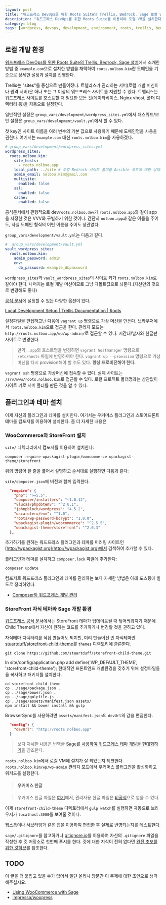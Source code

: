 ```yaml
---
layout: post
title: "워드프레스 DevOps를 위한 Roots Suite의 Trellis, Bedrock, Sage 로컬 VM 설치"
description: "워드프레스 DevOps를 위한 Roots Suite를 이용하여 로컬 VM을 설치한다."
category: blog
tags: [wordpress, devops, development, environment, roots, trellis, bedrock, sage, vagrant]
---
```


## 로컬 개발 환경

[워드프레스 DevOps를 위한 Roots Suite의 Trellis, Bedrock, Sage 설치](http://nolboo.kim/blog/2016/06/23/wordpress-development-environment-roots-install/)에서 소개한 방법 중 `example.com`으로 설치한 방법을 채택하여 `roots.nolboo.kim`란 도메인을 기준으로 상세한 설정과 설치를 진행한다.

Trellis는 "sites"를 중심으로 만들어졌다. 트렐리스가 관리하는 서버(로컬 개발 머신이나 원격 서버)은 하나 또는 그 이상의 워드프레스 사이트를 지원할 수 있다. 트렐리스는 워드프레스 사이트를 호스트할 때 필요한 모든 것(데이타베이스, Nginx vhost, 폴더 디렉터리 등)을 자동으로 설정한다.

일반적인 설정은 `group_vars/development/wordpress_sites.yml`에서 패스워드/보안 설정은 `group_vars/development/vault.yml`에서 할 수 있다.

첫 key인 사이트 이름을 여러 변수의 기본 값으로 사용하기 때문에 도메인명을 사용을 권한다. 여기서는 `example.com` 대신 `roots.nolboo.kim`을 사용하겠다.

```yaml
# group_vars/development/wordpress_sites.yml
wordpress_sites:
  roots.nolboo.kim:
    site_hosts:
      - roots.nolboo.app
    local_path: ../site # 로컬 Bedrock 사이트 폴더를 Ansible 루트에 대한 상대적인 경로로 적어야 하며, 필수 항목이다.
    admin_email: nolboo.kim@gmail.com
    multisite:
      enabled: false
    ssl:
      enabled: false
    cache:
      enabled: false
```

공식문서에서 관행적으로 dev`roots.nolboo.dev`가 `roots.nolboo.app`와 같이 app을 지정한 것은 VVV와 구별하기 위한 것이다. 간단히 `nolboo.app`과 같은 이름을 주어도, 사실 도메인 형식의 어떤 이름을 주어도 상관없다.

`group_vars/development/vault.yml`는 다음과 같다.

```yaml
#  group_vars/development/vault.yml
vault_wordpress_sites:
  roots.nolboo.kim:
    admin_password: admin
    env:
      db_password: example_dbpassword
```

`wordpress_sites`와 `vault_wordpress_sites`의 사이트 키가 `roots.nolboo.kim`로 같아야 한다. 나머지는 로컬 개발 머신이므로 그냥 디폴트값으로 놔둔다.(자신만의 것으로 변경해도 좋다)

[공식 문서](https://roots.io/trellis/docs/wordpress-sites/)에 설정할 수 있는 다양한 옵션이 있다.

[Local Development Setup | Trellis Documentation | Roots](https://roots.io/trellis/docs/local-development-setup/)

설정파일을 편집하고난 다음에 `vagrant up` 명령으로 가상 머신을 만든다. 브라우저에서 `roots.nolboo.kim`으로 접근을 한다. 관리자 모드는 `http://roots.nolboo.app/wp/wp-admin/`로 접근할 수 있다. 시간대/날자와 한글판 사이트로 변경한다.

>만약, `.app`의 호스트명을 변경하면 `vagrant hostmanager` 명령으로 `/etc/hosts` 파일에 반영하여야 한다. `vagrant up --provision` 명령으로 가상머신을 다시 provision해야 할 수도 있다. **항상 프로비전해야 한다.**

`vagrant ssh` 명령으로 가상머신에 접속할 수 있다. 실제 사이트는 `/srv/www/roots.nolboo.kim`로 접근할 수 있다. 로컬 프로젝트 폴더명과는 상관없이 사이트 키로 서버 폴더를 만든 것을 알 수 있다.

## 플러그인과 테마 설치

이제 자신의 플러그인과 테마를 설치한다. 여기서는 우커머스 플러그인과 스토어프론트 테마를 컴포저를 이용하여 설치한다. 좀 더 자세한 내용은 

### WooCommerce와 StoreFront 설치

`site/` 디렉터리에서 컴포저를 이용하여 설치한다:

```shell
composer require wpackagist-plugin/woocommerce wpackagist-theme/storefront
```

위의 명령어 한 줄을 풀어서 설명하고 순서대로 실행하면 다음과 같다: 

`site/composer.json`에 버전과 함께 입력한다.

```json
  "require": {
    "php": ">=5.5",
    "composer/installers": "~1.0.12",
    "vlucas/phpdotenv": "^2.0.1",
    "johnpbloch/wordpress": "4.5.2",
    "oscarotero/env": "^1.0",
    "roots/wp-password-bcrypt": "1.0.0",
    "wpackagist-plugin/woocommerce": "^2.5.5",
    "wpackagist-theme/storefront": "^2.0.3"
  },
```

추가하기를 원하는 워드프레스 플러그인과 테마를 미러링 사이트인 [http://wpackagist.org](http://wpackagist.org)에서 검색하여 추가할 수 있다.

플러그인과 테마를 설치하고 `composer.lock` 파일에 추가한다:

```shell
composer update
```

컴포저로 워드프레스 플러그인과 테마를 관리하는 보다 자세한 방법은 아래 포스팅에 별도로 정리하였다.

* [Composer와 워드프레스 개발 관리](http://nolboo.kim/blog/2016/06/19/wordpress-composer/)

### StoreFront 자식 테마와 Sage 개발 환경

[워드프레스 공식 문서](https://codex.wordpress.org/ko:Child_Themes)에서는 
StoreFront 테마가 업데이트될 때 덮어씌워지기 때문에 Child Theme에서 자신이 원하는 코드를 추가하거나 변경할 것을 권하고 있다.

자식테마 디렉터리를 직접 만들어도 되지만, 미리 만들어진 빈 자식테마인 [stuartduff/storefront-child-theme](https://github.com/stuartduff/storefront-child-theme)를 `themes` 디렉토리에 클론한다.

```shell
git clone https://github.com/stuartduff/storefront-child-theme.git
```

In site/config/application.php add define('WP_DEFAULT_THEME', 'storefront-child-theme');
현대적인 프론트엔드 개발환경을 갖추기 위해 설정파일들을 복사하고 패키지를 설치한다.

```shell
cd storefront-child-theme
cp ../sage/package.json .
cp ../sage/bower.json .
cp ../sage/gulpfile.js .
cp ../sage/assets/manifest.json assets/
npm install && bower install && gulp
```

BrowserSync를 사용하려면 `assets/manifest.json`의 `devUrl`의 값을 편집한다.

```json
  "config": {
    "devUrl": "http://roots.nolboo.app"
  }
```

>보다 자세한 내용은 번역글 [Sage를 사용하여 워드프레스 테마 개발을 현대화하기](http://nolboo.kim/blog/2016/05/19/modernizing-wordpress-theme-development-with-sage/)을 참조한다.

`roots.nolboo.kim`에서 로컬 VM에 설치가 잘 되었는지 체크한다.
`roots.nolboo.kim/wp/wp-admin` 관리자 모드에서 우커머스 플러그인을 활성화하고 위저드를 실행한다.

>#### 우커머스 한글

>우커머스 한글 파일은 [여기](https://translate.wordpress.org/projects/wp-plugins/woocommerce/stable/ko/default)에서, 관리자용 한글 파일은 [비공식](http://martian36.tistory.com/1268)으로 얻을 수 있다.

이제 `storefront-child-theme` 디렉토리에서 `gulp watch`를 실행하면 자동으로 브라우저가 `localhost:3000`를 보여줄 것이다.

웹스톰이나 서브라임과 같은 앱을 이용하여 편집한 후 실제로 반영되는지를 테스트한다.

`sage/.gitignore`를 참고하거나 [gitignore.io](https://github.com/joeblau/gitignore.io)를 이용하여 자신의 `.gitignore` 파일을 작성한 후 깃 저장소로 첫번째 푸시를 한다. 깃에 대한 지식이 전혀 없다면 [완전 초보를 위한 깃허브](http://nolboo.kim/blog/2013/10/06/github-for-beginner/)를 참조한다.

## TODO

이 글을 더 붙잡고 있을 수가 없어서 일단 올리니 당분간 이 주제에 대한 초안으로 생각해주십시요.

* [Using WooCommerce with Sage](https://roots.io/using-woocommerce-with-sage/)
* [impressa/woopress](https://packagist.org/packages/impressa/woopress)
